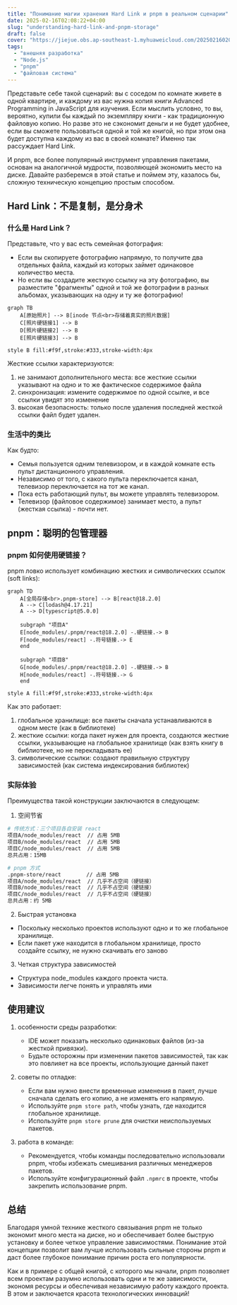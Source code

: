 ```yaml
---
title: "Понимание магии хранения Hard Link и pnpm в реальном сценарии"
date: 2025-02-16T02:08:22+04:00
slug: "understanding-hard-link-and-pnpm-storage"
draft: false
cover: "https://jiejue.obs.ap-southeast-1.myhuaweicloud.com/20250216020817544.webp"
tags:
  - "внешняя разработка"
  - "Node.js"
  - "pnpm"
  - "файловая система"
---
```


Представьте себе такой сценарий: вы с соседом по комнате живете в одной квартире, и каждому из вас нужна копия книги Advanced Programming in JavaScript для изучения. Если мыслить условно, то вы, вероятно, купили бы каждый по экземпляру книги - как традиционную файловую копию. Но разве это не сэкономит деньги и не будет удобнее, если вы сможете пользоваться одной и той же книгой, но при этом она будет доступна каждому из вас в своей комнате? Именно так рассуждает Hard Link.

И pnpm, все более популярный инструмент управления пакетами, основан на аналогичной мудрости, позволяющей экономить место на диске. Давайте разберемся в этой статье и поймем эту, казалось бы, сложную техническую концепцию простым способом.

<!--more-->

## Hard Link：不是复制，是分身术

### 什么是 Hard Link？

Представьте, что у вас есть семейная фотография:
- Если вы скопируете фотографию напрямую, то получите два отдельных файла, каждый из которых займет одинаковое количество места.
- Но если вы создадите жесткую ссылку на эту фотографию, вы разместите "фрагменты" одной и той же фотографии в разных альбомах, указывающих на одну и ту же фотографию!

```mermaid
graph TB
    A[原始照片] --> B[inode 节点<br>存储着真实的照片数据]
    C[照片硬链接1] --> B
    D[照片硬链接2] --> B
    E[照片硬链接3] --> B

style B fill:#f9f,stroke:#333,stroke-width:4px
```

Жесткие ссылки характеризуются:
1. не занимают дополнительного места: все жесткие ссылки указывают на одно и то же фактическое содержимое файла
2. синхронизация: измените содержимое по одной ссылке, и все ссылки увидят это изменение
3. высокая безопасность: только после удаления последней жесткой ссылки файл будет удален.

### 生活中的类比

Как будто:
- Семья пользуется одним телевизором, и в каждой комнате есть пульт дистанционного управления.
- Независимо от того, с какого пульта переключается канал, телевизор переключается на тот же канал.
- Пока есть работающий пульт, вы можете управлять телевизором.
- Телевизор (файловое содержимое) занимает место, а пульт (жесткая ссылка) - почти нет.

## pnpm：聪明的包管理器

### pnpm 如何使用硬链接？

pnpm ловко использует комбинацию жестких и символических ссылок (soft links):

```mermaid
graph TD
    A[全局存储<br>.pnpm-store] --> B[react@18.2.0]
    A --> C[lodash@4.17.21]
    A --> D[typescript@5.0.0]
    
    subgraph "项目A"
    E[node_modules/.pnpm/react@18.2.0] -.硬链接.-> B
    F[node_modules/react] -.符号链接.-> E
    end
    
    subgraph "项目B"
    G[node_modules/.pnpm/react@18.2.0] -.硬链接.-> B
    H[node_modules/react] -.符号链接.-> G
    end

style A fill:#f9f,stroke:#333,stroke-width:4px
```

Как это работает:
1. глобальное хранилище: все пакеты сначала устанавливаются в одном месте (как в библиотеке)
2. жесткие ссылки: когда пакет нужен для проекта, создаются жесткие ссылки, указывающие на глобальное хранилище (как взять книгу в библиотеке, но не перекладывать ее)
3. символические ссылки: создают правильную структуру зависимостей (как система индексирования библиотек)

### 实际体验

Преимущества такой конструкции заключаются в следующем:

1. 空间节省
```bash
# 传统方式：三个项目各自安装 react
项目A/node_modules/react  // 占用 5MB
项目B/node_modules/react  // 占用 5MB
项目C/node_modules/react  // 占用 5MB
总共占用：15MB

# pnpm 方式
.pnpm-store/react        // 占用 5MB
项目A/node_modules/react  // 几乎不占空间（硬链接）
项目B/node_modules/react  // 几乎不占空间（硬链接）
项目C/node_modules/react  // 几乎不占空间（硬链接）
总共占用：约 5MB
```

2. Быстрая установка
- Поскольку несколько проектов используют одно и то же глобальное хранилище.
- Если пакет уже находится в глобальном хранилище, просто создайте ссылку, не нужно скачивать его заново

3. Четкая структура зависимостей
- Структура node_modules каждого проекта чиста.
- Зависимости легче понять и управлять ими

## 使用建议

1. особенности среды разработки:
   - IDE может показать несколько одинаковых файлов (из-за жесткой привязки).
   - Будьте осторожны при изменении пакетов зависимостей, так как это повлияет на все проекты, использующие данный пакет

2. советы по отладке:
   - Если вам нужно внести временные изменения в пакет, лучше сначала сделать его копию, а не изменять его напрямую.
   - Используйте `pnpm store path`, чтобы узнать, где находится глобальное хранилище.
   - Используйте `pnpm store prune` для очистки неиспользуемых пакетов.

3. работа в команде:
   - Рекомендуется, чтобы команды последовательно использовали pnpm, чтобы избежать смешивания различных менеджеров пакетов.
   - Используйте конфигурационный файл `.npmrc` в проекте, чтобы закрепить использование pnpm.

## 总结

Благодаря умной технике жесткого связывания pnpm не только экономит много места на диске, но и обеспечивает более быструю установку и более четкое управление зависимостями. Понимание этой концепции позволит вам лучше использовать сильные стороны pnpm и даст более глубокое понимание причин роста его популярности.

Как и в примере с общей книгой, с которого мы начали, pnpm позволяет всем проектам разумно использовать одни и те же зависимости, экономя ресурсы и обеспечивая независимую работу каждого проекта. В этом и заключается красота технологических инноваций!

